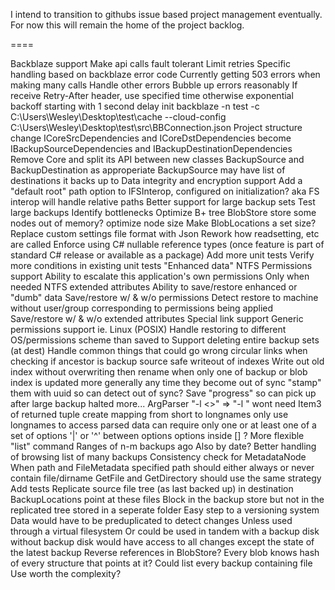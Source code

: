 I intend to transition to githubs issue based project management eventually. 
For now this will remain the home of the project backlog.

====

Backblaze support
	Make api calls fault tolerant
		Limit retries
		Specific handling based on backblaze error code
		Currently getting 503 errors when making many calls
		Handle other errors
		Bubble up errors reasonably
	If receive Retry-After header, use specified time
		otherwise exponential backoff starting with 1 second delay
	init backblaze -n test -c C:\Users\Wesley\Desktop\test\cache --cloud-config C:\Users\Wesley\Desktop\test\src\BBConnection.json
Project structure change
	ICoreSrcDependencies and ICoreDstDependencies become IBackupSourceDependencies and IBackupDestinationDependencies
	Remove Core and split its API between new classes BackupSource and BackupDestination as approperiate
		BackupSource may have list of destinations it backs up to
Data integrity and encryption support
Add a "default root" path option to IFSInterop, configured on initialization?
	aka FS interop will handle relative paths
Better support for large backup sets
	Test large backups
		Identify bottlenecks
	Optimize B+ tree BlobStore
		store some nodes out of memory?
		optimize node size
			Make BlobLocations a set size?
Replace custom settings file format with Json
	Rework how readsetting, etc are called
Enforce using C# nullable reference types
	(once feature is part of standard C# release or available as a package)
Add more unit tests
	Verify more conditions in existing unit tests
"Enhanced data"
	NTFS Permissions support
		Ability to escalate this application's own permissions
			Only when needed
	NTFS extended attributes
	Ability to save/restore enhanced or "dumb" data
		Save/restore w/ & w/o permissions
			Detect restore to machine without user/group corresponding to permissions being applied
		Save/restore w/ & w/o extended attributes
	Special link support
	Generic permissions support ie. Linux (POSIX)
		Handle restoring to different OS/permissions scheme than saved to
Support deleting entire backup sets (at dest)
Handle common things that could go wrong
	circular links when checking if ancestor is backup source
	safe writeout of indexes
		Write out old index without overwriting then rename
	when only one of backup or blob index is updated
		more generally any time they become out of sync
			"stamp" them with uuid so can detect out of sync?
	Save "progress" so can pick up after large backup halted
	more...
ArgParser
	"-l <>" => "-l <longname>"
		wont need Item3 of returned tuple
		create mapping from short to longnames
			only use longnames to access parsed data
	can require only one or at least one of a set of options
		'|' or '^' between options
		options inside [] ?
More flexible "list" command
	Ranges of n-m backups ago
		Also by date?
	Better handling of browsing list of many backups
Consistency check for MetadataNode
	When path and FileMetadata specified path should either always or never contain file/dirname
	GetFile and GetDirectory should use the same strategy
	Add tests
Replicate source file tree (as last backed up) in destination
	BackupLocations point at these files
	Block in the backup store but not in the replicated tree stored in a seperate folder
	Easy step to a versioning system
		Data would have to be preduplicated to detect changes
			Unless used through a virtual filesystem
			Or could be used in tandem with a backup disk
				without backup disk would have access to all changes except the state of the latest backup
Reverse references in BlobStore?
	Every blob knows hash of every structure that points at it?
	Could list every backup containing file
	Use worth the complexity?